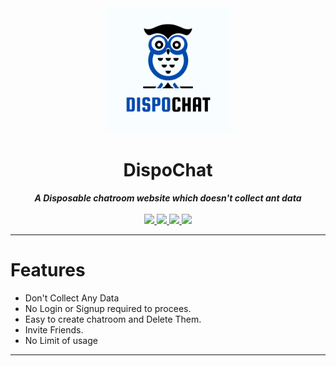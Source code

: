 <div align="center">
<img src="static/images/logo.png" height="200" >  
<h1 align="center">DispoChat</h1>
<strong><i>A Disposable chatroom website which doesn't collect ant data</i></strong>
<br>
<br>
<a href="https://www.python.org/">
<img src="https://img.shields.io/badge/MADE%20WITH-PYTHON-red?logoColor=red&logo=Python&style=for-the-badge">
</a>
<a href="https://www.tailwindcss.com/">
<img src="https://img.shields.io/badge/MADE%20WITH-TAILWINDCSS-blue?logoColor=blue&logo=Tailwindcss&style=for-the-badge">
</a>
<a href="/stargazers">
<img src="https://img.shields.io/github.com/CYCNO/DispoChat?logo=adguard&style=for-the-badge">
</a>
<a href="/graphs/contributors">
<img src="https://img.shields.io/github.com/CYCNO/DispoChat?style=for-the-badge&color=green&logo=GitHub">
</a>
</div>

---

# Features

- Don't Collect Any Data
- No Login or Signup required to procees.
- Easy to create chatroom and Delete Them.
- Invite Friends.
- No Limit of usage

---
